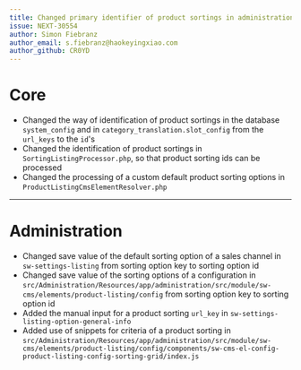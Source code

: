 ```yaml
---
title: Changed primary identifier of product sortings in administration to product sorting id
issue: NEXT-30554
author: Simon Fiebranz
author_email: s.fiebranz@haokeyingxiao.com
author_github: CR0YD
---
```

# Core
* Changed the way of identification of product sortings in the database `system_config` and in `category_translation.slot_config` from the `url_keys` to the `id`'s
* Changed the identification of product sortings in `SortingListingProcessor.php`, so that product sorting ids can be processed
* Changed the processing of a custom default product sorting options in `ProductListingCmsElementResolver.php`
___
# Administration
* Changed save value of the default sorting option of a sales channel in `sw-settings-listing` from sorting option key to sorting option id
* Changed save value of the sorting options of a configuration in `src/Administration/Resources/app/administration/src/module/sw-cms/elements/product-listing/config` from sorting option key to sorting option id
* Added the manual input for a product sorting `url_key` in `sw-settings-listing-option-general-info`
* Added use of snippets for criteria of a product sorting in `src/Administration/Resources/app/administration/src/module/sw-cms/elements/product-listing/config/components/sw-cms-el-config-product-listing-config-sorting-grid/index.js`
